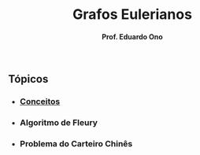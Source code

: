 
<h1 align="center">Grafos Eulerianos</h1>

<h4 align="center">Prof. Eduardo Ono</h4>

&nbsp;

## Tópicos

* ### [Conceitos](./conceitos-grafos-eulerianos.ipynb)

* ### Algoritmo de Fleury

* ### Problema do Carteiro Chinês

&nbsp;
